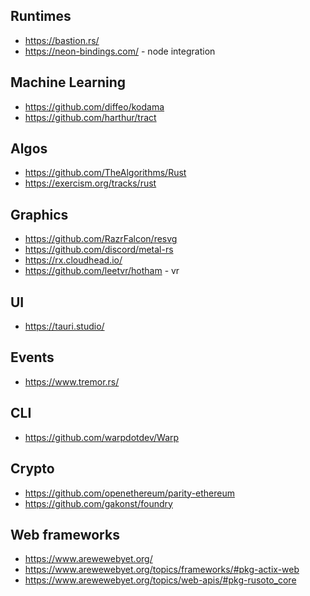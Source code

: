 ## Runtimes

- https://bastion.rs/
- https://neon-bindings.com/ - node integration

## Machine Learning

- https://github.com/diffeo/kodama
- https://github.com/harthur/tract

## Algos

- https://github.com/TheAlgorithms/Rust
- https://exercism.org/tracks/rust

## Graphics

- https://github.com/RazrFalcon/resvg
- https://github.com/discord/metal-rs
- https://rx.cloudhead.io/
- https://github.com/leetvr/hotham - vr

## UI

- https://tauri.studio/

## Events

- https://www.tremor.rs/

## CLI

- https://github.com/warpdotdev/Warp

## Crypto

- https://github.com/openethereum/parity-ethereum
- https://github.com/gakonst/foundry

## Web frameworks

- https://www.arewewebyet.org/
- https://www.arewewebyet.org/topics/frameworks/#pkg-actix-web
- https://www.arewewebyet.org/topics/web-apis/#pkg-rusoto_core

